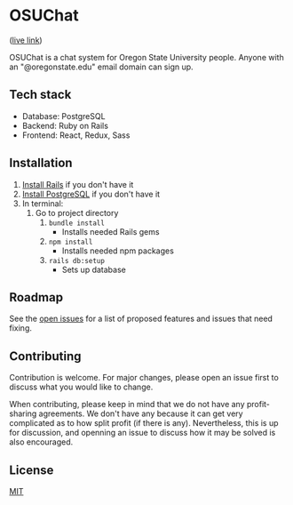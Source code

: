 # OSUChat
([live link](http://www.osuchat.com))

OSUChat is a chat system for Oregon State University people. Anyone with an "@oregonstate.edu" email domain can sign up.

## Tech stack
- Database: PostgreSQL
- Backend: Ruby on Rails
- Frontend: React, Redux, Sass

## Installation
1. [Install Rails](http://installrails.com/) if you don't have it
2. [Install PostgreSQL](http://postgresguide.com/setup/install.html) if you don't have it
3. In terminal:
    1. Go to project directory
        1. `bundle install`
            - Installs needed Rails gems
        2. `npm install`
            - Installs needed npm packages
        3. `rails db:setup`
            - Sets up database

## Roadmap
See the [open issues](https://github.com/Hakeemmidan/OSUChat/issues) for a list of proposed features and issues that need fixing.

## Contributing
Contribution is welcome. For major changes, please open an issue first to discuss what you would like to change.

When contributing, please keep in mind that we do not have any profit-sharing agreements. We don't have any because it can get very complicated as to how split profit (if there is any). Nevertheless, this is up for discussion, and openning an issue to discuss how it may be solved is also encouraged.

## License
[MIT](https://choosealicense.com/licenses/mit/)
